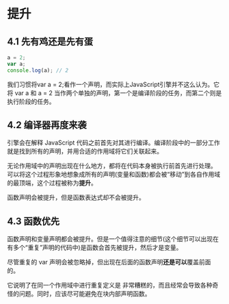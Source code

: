# 提升

## 4.1 先有鸡还是先有蛋

```javascript
a = 2;
var a;
console.log(a); // 2
```

我们习惯将var a = 2;看作一个声明，而实际上JavaScript引擎并不这么认为。它将 var a 和 a = 2 当作两个单独的声明，第一个是编译阶段的任务，而第二个则是执行阶段的任务。

## 4.2 编译器再度来袭

引擎会在解释 JavaScript 代码之前首先对其进行编译。编译阶段中的一部分工作就是找到所有的声明，并用合适的作用域将它们关联起来。

无论作用域中的声明出现在什么地方，都将在代码本身被执行前首先进行处理。 可以将这个过程形象地想象成所有的声明\(变量和函数\)都会被“移动”到各自作用域的最顶端，这个过程被称为**提升**。

函数声明会被提升，但是函数表达式却不会被提升。

## 4.3 函数优先

函数声明和变量声明都会被提升。但是一个值得注意的细节\(这个细节可以出现在有多个“重复”声明的代码中\)是函数会首先被提升，然后才是变量。

尽管重复的 var 声明会被忽略掉，但出现在后面的函数声明**还是可以**覆盖前面的。

它说明了在同一个作用域中进行重复定义是 非常糟糕的，而且经常会导致各种奇怪的问题。同时，应该尽可能避免在块内部声明函数。



